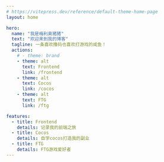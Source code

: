 ```yaml
---
# https://vitepress.dev/reference/default-theme-home-page
layout: home

hero:
  name: "我是梅利奥猪猪"
  text: "欢迎来到我的博客"
  tagline: 一条喜欢撸码也喜欢打游戏的咸鱼！
  actions:
    # - theme: brand
    - theme: alt
      text: Frontend
      link: /frontend
    - theme: alt
      text: Cocos
      link: /cocos
    - theme: alt
      text: FTG
      link: /ftg

features:
  - title: Frontend
    details: 记录我的前端之旅
  - title: Cocos
    details: 自学cocos打造我的副业
  - title: FTG
    details: FTG游戏爱好者
---
```


